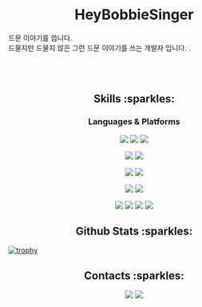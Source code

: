 <h1 align=center>HeyBobbieSinger</h1>

<p align>
드문 이야기를 씁니다.</br>   
드물지만 드물지 않은 그런 드문 이야기를 쓰는 개발자 입니다.
  .<br />
  <br />
 <br />
  <br />
 </p>

<h2 align=center>Skills :sparkles:</h2>
<h3 align=center>Languages & Platforms</h3>

<p align=center>
  <img src="https://img.shields.io/badge/Java-007396?style=for-the-badge&logo=Java&logoColor=white">
  <img src="https://img.shields.io/badge/JavaScript-F7DF1E?style=for-the-badge&logo=JavaScript&logoColor=white">
  <img src="https://img.shields.io/badge/CSS3-1572B6?style=for-the-badge&logo=CSS3&logoColor=white">
</p>
<p align=center>
  <img src="https://img.shields.io/badge/SpringBoot-6DB33F?style=for-the-badge&logo=SpringBoot&logoColor=white">
  <img src="https://img.shields.io/badge/React-61DAFB?style=for-the-badge&logo=React&logoColor=white">
</p>
<p align=center>
  <img src="https://img.shields.io/badge/Intellij_IDEA-000000?style=for-the-badge&logo=Intellij_IDEA&logoColor=white">
  <img src="https://img.shields.io/badge/VisualStudio-5C2D91?style=for-the-badge&logo=VisualStudio&logoColor=white">
</p>
<p align=center>
  <img src="https://img.shields.io/badge/MariaDB-003545?style=for-the-badge&logo=MariaDB&logoColor=white">
  <img src="https://img.shields.io/badge/MySQL-4479A1?style=for-the-badge&logo=MySQL&logoColor=white">
</p>
<p align=center>
  <img src="https://img.shields.io/badge/Amazon_AWS-232F3E?style=for-the-badge&logo=Amazon_AWS&logoColor=white">
  <img src="https://img.shields.io/badge/Amazon_RDS-527FFF?style=for-the-badge&logo=Amazon_RDS&logoColor=white">
  <img src="https://img.shields.io/badge/Amazon_EC2-FF9900?style=for-the-badge&logo=Amazon_EC2&logoColor=white">
  <img src="https://img.shields.io/badge/Amazon_S3-569A31?style=for-the-badge&logo=Amazon_S3&logoColor=white">
</p>

<h2 align=center>Github Stats :sparkles:</h2>
  
[![trophy](https://github-profile-trophy.vercel.app/?username=projectmiluju&rank=-C,-?&margin-w=35&column=-1&theme=onedark)](https://github.com/ryo-ma/github-profile-trophy)





<h2 align=center>Contacts :sparkles:</h2>
<div align=center>
  <a href="mailto:project.miluju@gmail.com"><img src="https://img.shields.io/badge/project.miluju@gmail.com-4285F4?style=for-the-badge&logo=Gmail&logoColor=white"></a>
  <a href="https://projectmiluju.github.io/"><img src="https://img.shields.io/badge/Devlog-222222?style=for-the-badge&logo=githubpages&logoColor=white"></a>
</div>
